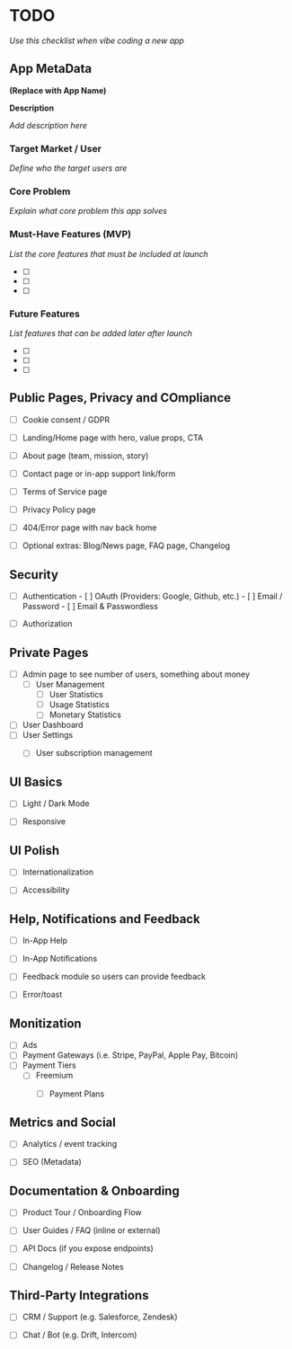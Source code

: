 # TODO

_Use this checklist when vibe coding a new app_

## App MetaData

**(Replace with App Name)**

**Description**

_Add description here_

### Target Market / User

_Define who the target users are_


### Core Problem

_Explain what core problem this app solves_


### Must-Have Features (MVP)

_List the core features that must be included at launch_

 - [ ] 
 - [ ] 
 - [ ] 


### Future Features

_List features that can be added later after launch_

 - [ ] 
 - [ ] 
 - [ ] 


## Public Pages, Privacy and COmpliance
 - [ ] Cookie consent / GDPR
 - [ ] Landing/Home page with hero, value props, CTA
 - [ ] About page (team, mission, story)
 - [ ] Contact page or in-app support link/form
 - [ ] Terms of Service page
 - [ ] Privacy Policy page
 - [ ] 404/Error page with nav back home
 - [ ] Optional extras: Blog/News page, FAQ page, Changelog


## Security
 - [ ] Authentication
		- [ ] OAuth (Providers: Google, Github, etc.)
		- [ ] Email / Password
		- [ ] Email & Passwordless 
 - [ ] Authorization


## Private Pages
 - [ ] Admin page to see number of users, something about money
   - [ ] User Management
	 - [ ] User Statistics
	 - [ ] Usage Statistics
	 - [ ] Monetary Statistics
 - [ ] User Dashboard
 - [ ] User Settings 
   - [ ] User subscription management 


## UI Basics
 - [ ] Light / Dark Mode
 - [ ] Responsive


## UI Polish
 - [ ] Internationalization
 - [ ] Accessibility


## Help, Notifications and Feedback
 - [ ] In-App Help
 - [ ] In-App Notifications
 - [ ] Feedback module so users can provide feedback
 - [ ] Error/toast 


## Monitization
 - [ ] Ads
 - [ ] Payment Gateways (i.e. Stripe, PayPal, Apple Pay, Bitcoin)
 - [ ] Payment Tiers
   - [ ] Freemium
	 - [ ] Payment Plans


## Metrics and Social
 - [ ] Analytics / event tracking
 - [ ] SEO (Metadata)


## Documentation & Onboarding
 - [ ] Product Tour / Onboarding Flow
 - [ ] User Guides / FAQ (inline or external)
 - [ ] API Docs (if you expose endpoints)
 - [ ] Changelog / Release Notes


## Third-Party Integrations
 - [ ] CRM / Support (e.g. Salesforce, Zendesk)
 - [ ] Chat / Bot (e.g. Drift, Intercom)

